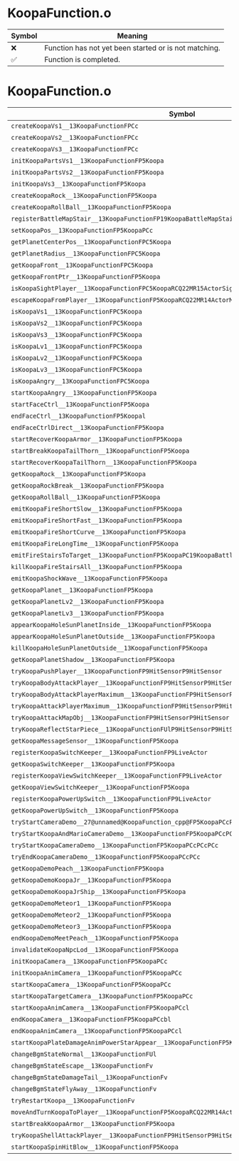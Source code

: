 # KoopaFunction.o
| Symbol | Meaning 
| ------------- | ------------- 
| :x: | Function has not yet been started or is not matching. 
| :white_check_mark: | Function is completed. 


# KoopaFunction.o
| Symbol | Decompiled? |
| ------------- | ------------- |
| `createKoopaVs1__13KoopaFunctionFPCc` | :x: |
| `createKoopaVs2__13KoopaFunctionFPCc` | :x: |
| `createKoopaVs3__13KoopaFunctionFPCc` | :x: |
| `initKoopaPartsVs1__13KoopaFunctionFP5Koopa` | :x: |
| `initKoopaPartsVs2__13KoopaFunctionFP5Koopa` | :x: |
| `initKoopaVs3__13KoopaFunctionFP5Koopa` | :x: |
| `createKoopaRock__13KoopaFunctionFP5Koopa` | :x: |
| `createKoopaRollBall__13KoopaFunctionFP5Koopa` | :x: |
| `registerBattleMapStair__13KoopaFunctionFP19KoopaBattleMapStair` | :x: |
| `setKoopaPos__13KoopaFunctionFP5KoopaPCc` | :x: |
| `getPlanetCenterPos__13KoopaFunctionFPC5Koopa` | :x: |
| `getPlanetRadius__13KoopaFunctionFPC5Koopa` | :x: |
| `getKoopaFront__13KoopaFunctionFPC5Koopa` | :x: |
| `getKoopaFrontPtr__13KoopaFunctionFP5Koopa` | :x: |
| `isKoopaSightPlayer__13KoopaFunctionFPC5KoopaRCQ22MR15ActorSightParam` | :x: |
| `escapeKoopaFromPlayer__13KoopaFunctionFP5KoopaRCQ22MR14ActorMoveParam` | :x: |
| `isKoopaVs1__13KoopaFunctionFPC5Koopa` | :x: |
| `isKoopaVs2__13KoopaFunctionFPC5Koopa` | :x: |
| `isKoopaVs3__13KoopaFunctionFPC5Koopa` | :x: |
| `isKoopaLv1__13KoopaFunctionFPC5Koopa` | :x: |
| `isKoopaLv2__13KoopaFunctionFPC5Koopa` | :x: |
| `isKoopaLv3__13KoopaFunctionFPC5Koopa` | :x: |
| `isKoopaAngry__13KoopaFunctionFPC5Koopa` | :x: |
| `startKoopaAngry__13KoopaFunctionFP5Koopa` | :x: |
| `startFaceCtrl__13KoopaFunctionFP5Koopa` | :x: |
| `endFaceCtrl__13KoopaFunctionFP5Koopal` | :x: |
| `endFaceCtrlDirect__13KoopaFunctionFP5Koopa` | :x: |
| `startRecoverKoopaArmor__13KoopaFunctionFP5Koopa` | :x: |
| `startBreakKoopaTailThorn__13KoopaFunctionFP5Koopa` | :x: |
| `startRecoverKoopaTailThorn__13KoopaFunctionFP5Koopa` | :x: |
| `getKoopaRock__13KoopaFunctionFP5Koopa` | :x: |
| `getKoopaRockBreak__13KoopaFunctionFP5Koopa` | :x: |
| `getKoopaRollBall__13KoopaFunctionFP5Koopa` | :x: |
| `emitKoopaFireShortSlow__13KoopaFunctionFP5Koopa` | :x: |
| `emitKoopaFireShortFast__13KoopaFunctionFP5Koopa` | :x: |
| `emitKoopaFireShortCurve__13KoopaFunctionFP5Koopa` | :x: |
| `emitKoopaFireLongTime__13KoopaFunctionFP5Koopa` | :x: |
| `emitFireStairsToTarget__13KoopaFunctionFP5KoopaPC19KoopaBattleMapStairRCQ29JGeometry8TVec3<f>b` | :x: |
| `killKoopaFireStairsAll__13KoopaFunctionFP5Koopa` | :x: |
| `emitKoopaShockWave__13KoopaFunctionFP5Koopa` | :x: |
| `getKoopaPlanet__13KoopaFunctionFP5Koopa` | :x: |
| `getKoopaPlanetLv2__13KoopaFunctionFP5Koopa` | :x: |
| `getKoopaPlanetLv3__13KoopaFunctionFP5Koopa` | :x: |
| `appearKoopaHoleSunPlanetInside__13KoopaFunctionFP5Koopa` | :x: |
| `appearKoopaHoleSunPlanetOutside__13KoopaFunctionFP5Koopa` | :x: |
| `killKoopaHoleSunPlanetOutside__13KoopaFunctionFP5Koopa` | :x: |
| `getKoopaPlanetShadow__13KoopaFunctionFP5Koopa` | :x: |
| `tryKoopaPushPlayer__13KoopaFunctionFP9HitSensorP9HitSensor` | :x: |
| `tryKoopaBodyAttackPlayer__13KoopaFunctionFP9HitSensorP9HitSensor` | :x: |
| `tryKoopaBodyAttackPlayerMaximum__13KoopaFunctionFP9HitSensorP9HitSensor` | :x: |
| `tryKoopaAttackPlayerMaximum__13KoopaFunctionFP9HitSensorP9HitSensor` | :x: |
| `tryKoopaAttackMapObj__13KoopaFunctionFP9HitSensorP9HitSensor` | :x: |
| `tryKoopaReflectStarPiece__13KoopaFunctionFUlP9HitSensorP9HitSensor` | :x: |
| `getKoopaMessageSensor__13KoopaFunctionFP5Koopa` | :x: |
| `registerKoopaSwitchKeeper__13KoopaFunctionFP9LiveActor` | :x: |
| `getKoopaSwitchKeeper__13KoopaFunctionFP5Koopa` | :x: |
| `registerKoopaViewSwitchKeeper__13KoopaFunctionFP9LiveActor` | :x: |
| `getKoopaViewSwitchKeeper__13KoopaFunctionFP5Koopa` | :x: |
| `registerKoopaPowerUpSwitch__13KoopaFunctionFP9LiveActor` | :x: |
| `getKoopaPowerUpSwitch__13KoopaFunctionFP5Koopa` | :x: |
| `tryStartCameraDemo__27@unnamed@KoopaFunction_cpp@FP5KoopaPCcPCcPCcb` | :x: |
| `tryStartKoopaAndMarioCameraDemo__13KoopaFunctionFP5KoopaPCcPCcPCc` | :x: |
| `tryStartKoopaCameraDemo__13KoopaFunctionFP5KoopaPCcPCcPCc` | :x: |
| `tryEndKoopaCameraDemo__13KoopaFunctionFP5KoopaPCcPCc` | :x: |
| `getKoopaDemoPeach__13KoopaFunctionFP5Koopa` | :x: |
| `getKoopaDemoKoopaJr__13KoopaFunctionFP5Koopa` | :x: |
| `getKoopaDemoKoopaJrShip__13KoopaFunctionFP5Koopa` | :x: |
| `getKoopaDemoMeteor1__13KoopaFunctionFP5Koopa` | :x: |
| `getKoopaDemoMeteor2__13KoopaFunctionFP5Koopa` | :x: |
| `getKoopaDemoMeteor3__13KoopaFunctionFP5Koopa` | :x: |
| `endKoopaDemoMeetPeach__13KoopaFunctionFP5Koopa` | :x: |
| `invalidateKoopaNpcLod__13KoopaFunctionFP5Koopa` | :x: |
| `initKoopaCamera__13KoopaFunctionFP5KoopaPCc` | :x: |
| `initKoopaAnimCamera__13KoopaFunctionFP5KoopaPCc` | :x: |
| `startKoopaCamera__13KoopaFunctionFP5KoopaPCc` | :x: |
| `startKoopaTargetCamera__13KoopaFunctionFP5KoopaPCc` | :x: |
| `startKoopaAnimCamera__13KoopaFunctionFP5KoopaPCcl` | :x: |
| `endKoopaCamera__13KoopaFunctionFP5KoopaPCcbl` | :x: |
| `endKoopaAnimCamera__13KoopaFunctionFP5KoopaPCcl` | :x: |
| `startKoopaPlateDamageAnimPowerStarAppear__13KoopaFunctionFP5Koopa` | :x: |
| `changeBgmStateNormal__13KoopaFunctionFUl` | :x: |
| `changeBgmStateEscape__13KoopaFunctionFv` | :x: |
| `changeBgmStateDamageTail__13KoopaFunctionFv` | :x: |
| `changeBgmStateFlyAway__13KoopaFunctionFv` | :x: |
| `tryRestartKoopa__13KoopaFunctionFv` | :x: |
| `moveAndTurnKoopaToPlayer__13KoopaFunctionFP5KoopaRCQ22MR14ActorMoveParam` | :x: |
| `startBreakKoopaArmor__13KoopaFunctionFP5Koopa` | :x: |
| `tryKoopaShellAttackPlayer__13KoopaFunctionFP9HitSensorP9HitSensor` | :x: |
| `startKoopaSpinHitBlow__13KoopaFunctionFP5Koopa` | :x: |

